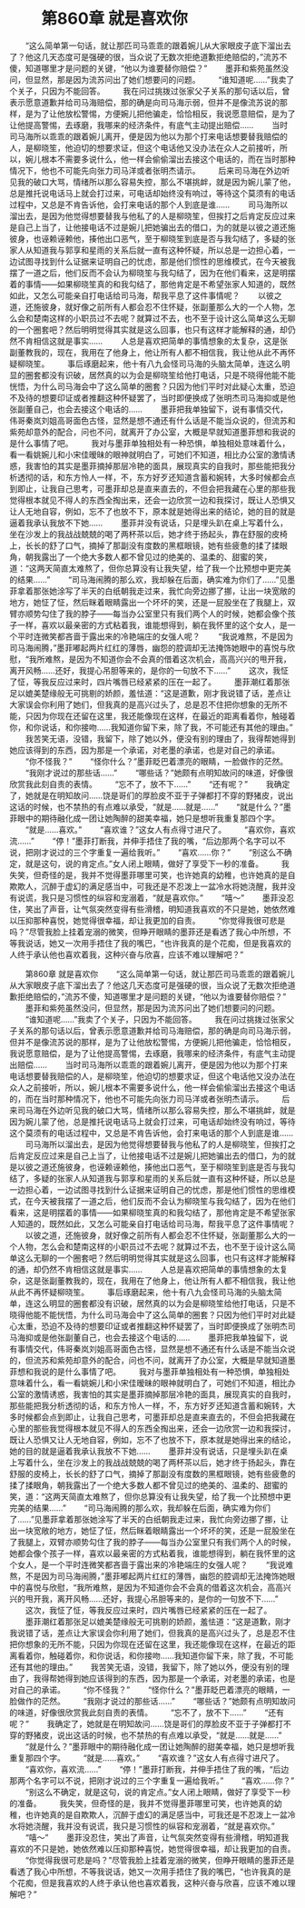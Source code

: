 # 　　第860章 就是喜欢你
　　“这么简单第一句话，就让那匹司马乖乖的跟着婉儿从大家眼皮子底下溜出去了？他这几天态度可是强硬的很，当众说了无数次拒绝道歉拒绝赔偿的，”流苏不傻，知道哪里才是问题的关键，“他以为谁要替你赔偿？”
　　墨菲和紫苑虽然没问，但显然，那是因为流苏问出了她们想要问的问题。
　　“谁知道呢……”我卖了个关子，只因为不能回答。
　　我在问过挑拨过张家父子关系的那句话以后，曾表示愿意道歉并给司马海赔偿，那的确是向司马海示弱，但并不是像流苏说的那样，是为了让他放松警惕，方便婉儿把他骗走，恰恰相反，我说愿意赔偿，是为了让他提高警惕，去琢磨，我哪来的经济条件，有底气主动提出赔偿……
　　当时司马海所以乖乖的跟着婉儿离开，便是因为他以为那个打来电话想要替我赔偿的人，是柳晓笙，他迫切的想要求证，但这个电话他又没办法在众人之前接听，所以，婉儿根本不需要多说什么，他一样会偷偷溜出去接这个电话的，而在当时那种情况下，他也不可能先向张力司马洋或者张明杰请示。
　　后来司马海在外边听见我的破口大骂，情绪所以那么容易失控，那么不堪挑衅，就是因为婉儿蒙了他，总是推托说电话马上就会打过来，可电话却始终没有响过，等待这个莫须有的电话过程中，又总是不肯告诉他，会打来电话的那个人到底是谁……
　　司马海所以溜出去，是因为他觉得想要替我与他私了的人是柳晓笙，但挨打之后肯定反应过来是自己上当了，让他接电话不过是婉儿把她骗出去的借口，为的就是以彼之道还施彼身，也诬赖诬赖他，揍他出口恶气，至于柳晓笙到底是否与我勾结了，多疑的张家人从知道我与郭享和星雨的关系后就一直有这种怀疑，所以总是一边担心着，一边试图寻找到什么证据来证明自己的忧虑，那是他们惯性的思维模式，在今天被我摆了一道之后，他们反而不会认为柳晓笙与我勾结了，因为在他们看来，这是明摆着的事情——如果柳晓笙真的和我勾结了，那他肯定是不希望张家人知道的，既然如此，又怎么可能亲自打电话给司马海，帮我平息了这件事情呢？
　　以彼之道，还施彼身，就好像之前所有人都会忍不住怀疑，张副董那么大的一个人物，怎么会和楚南这样的小职员过不去呢？就算过不去，也不至于设计这么简单这么无聊的一个圈套吧？然后明明觉得其实就是这么回事，也只有这样才能解释的通，却仍然不肯相信这就是事实……
　　人总是喜欢把简单的事情想象的太复杂，这是张副董教我的，现在，我用在了他身上，他让所有人都不相信我，我让他从此不再怀疑柳晓笙。
　　事后琢磨起来，他十有八九会怪司马海的头脑太简单，连这么明显的圈套都没有识破，居然真的以为会是柳晓笙给他打电话，只是不晓得他能不能恍悟，为什么司马海会中了这么简单的圈套？只因为他们平时对此疑心太重，恐迫不及待的想要印证或者推翻这种怀疑罢了，当时即便换成了张明杰司马海抑或是他张副董自己，也会去接这个电话的……
　　墨菲把我单独留下，说有事情交代，伟哥秦岚刘姐高哥面色古怪，显然是想不通还有什么话是不能当众说的，但流苏和紫苑却意外的配合，问也不问，就离开了办公室，大概是早就知道墨菲想和我说的是什么事情了吧。
　　我对与墨菲单独相处有一种恐惧，单独相处意味着什么，看一看姚婉儿和小宋佳暧昧的眼神就明白了，可她们不知道，相比办公室的激情诱惑，我害怕的其实是墨菲摘掉那层冷艳的面具，展现真实的自我时，那些能把我分析透彻的话，和东方怜人一样，不，东方好歹还知道含蓄和婉转，大多时候都会点到即止，让我自己思考，可墨菲却总是直来直去的，不但会把我藏在心里的那些我觉得根本就见不得人的东西全掏出来，还会一边欣赏一边和我探讨，既让人恐惧又让人无地自容，例如，忘不了也放不下，原本就是她得出来的结论，她的目的就是逼着我承认我放不下她……
　　墨菲并没有说话，只是埋头趴在桌上写着什么，坐在沙发上的我战战兢兢的喝了两杯茶以后，她才终于扬起头，靠在舒服的皮椅上，长长的舒了口气，摘掉了那副没有度数的黑框眼镜，她有些疲惫的揉了揉眼角，朝我露出了一个绝大多数人都不曾见过的绝美的、温柔的、甜蜜的笑，道：“这两天简直太难熬了，但你总算没有让我失望，给了我一个比预想中更完美的结果……”
　　“司马海闹腾的那么欢，我却躲在后面，确实难为你们了……”见墨菲拿着那张她涂写了半天的白纸朝我走过来，我忙向旁边挪了挪，让出一块宽敞的地方，她怔了怔，然后眯着眼睛露出一个坏坏的笑，还是一屁股坐在了我腿上，双臂亦顺势勾住了我的脖子——每当办公室里只有我们两个人的时候，她都会像个孩子一样，喜欢以最亲密的方式粘着我，谁能想得到，躺在我怀里的这个女人，是一个平时连微笑都吝啬于露出来的冷艳端庄的女强人呢？
　　“我说难熬，不是因为司马海闹腾，”墨菲嘟起两片红红的薄唇，幽怨的腔调却无法掩饰她眼中的喜悦与欣慰，“我所难熬，是因为不知道你会不会真的借着这次机会，高高兴兴的甩开我，离开风畅……还好，我提心吊胆等来的，是你的一句放不下……”
　　这次，我怔了怔，等我反应过来时，四片嘴唇已经紧紧的压在一起了。
　　墨菲潮红着那张足以媲美楚缘般无可挑剔的娇颜，羞怯道：“这是道歉，刚才我说错了话，差点让大家误会你利用了她们，但我真的是高兴过头了，总是忍不住把你想象的无所不能，只因为你现在还留在这里，我还能像现在这样，在最近的距离看着你，触碰着你，和你说话，和你接吻……我知道你留下来，除了我，不可能还有其他的理由。”
　　我苦笑无语，没错，我留下，除了她以外，便没有别的理由了，我得帮她得到她应该得到的东西，因为那是一个承诺，对老墨的承诺，也是对自己的承诺。
　　“你不怪我？”
　　“怪你什么？”墨菲眨巴着漂亮的眼睛，一脸做作的茫然。
　　“我刚才说过的那些话……”
　　“哪些话？”她颇有点明知故问的味道，好像很欣赏我此刻自责的表情。
　　“忘不了，放不下……”
　　“还有呢？”
　　我确定了，她就是在明知故问……饶是哥们的厚脸皮不亚于子弹都打不穿的野猪皮，说出这话的时候，也不禁热的有点难以承受，“就是……就是……”
　　“就是什么？”墨菲眼中的期待融化成一团让她陶醉的甜美幸福，她只是想听我重复那四个字。
　　“就是……喜欢。”
　　“喜欢谁？”这女人有点得寸进尺了。
　　“喜欢你，喜欢流……”
　　“停！”墨菲打断我，并伸手捂住了我的嘴，“后边那两个名字可以不说，把刚才说过的三个字重复一遍给我听。”
　　“喜欢……你？”
　　“别这么不确定，就是这句，说的肯定点。”女人闭上眼睛，做好了享受下一秒的准备。
　　我失笑，但奇怪的是，我并不觉得墨菲哪里可笑，也许她真的幼稚，也许她真的是自欺欺人，沉醉于虚幻的满足感当中，可我还是不忍泼上一盆冷水将她浇醒，我并没有说谎，我只是习惯性的纵容和宠溺着，“就是喜欢你。”
　　“嘻～”
　　墨菲没忍住，笑出了声音，让气氛突然变得有些滑稽，明知道我喜欢的不只是她，她依然难以压抑那种喜悦，她觉得很幸福，却让我更加的自责。
　　“你觉得我很可悲是吗？”尽管我脸上挂着宠溺的微笑，但睁开眼睛的墨菲还是看透了我心中所想，不等我说话，她又一次用手捂住了我的嘴巴，“也许我真的是个花痴，但是我喜欢的人终于承认他也喜欢着我，这种兴奋与欣喜，应该不难以理解吧？”

　　第860章 就是喜欢你
　　“这么简单第一句话，就让那匹司马乖乖的跟着婉儿从大家眼皮子底下溜出去了？他这几天态度可是强硬的很，当众说了无数次拒绝道歉拒绝赔偿的，”流苏不傻，知道哪里才是问题的关键，“他以为谁要替你赔偿？”
　　墨菲和紫苑虽然没问，但显然，那是因为流苏问出了她们想要问的问题。
　　“谁知道呢……”我卖了个关子，只因为不能回答。
　　我在问过挑拨过张家父子关系的那句话以后，曾表示愿意道歉并给司马海赔偿，那的确是向司马海示弱，但并不是像流苏说的那样，是为了让他放松警惕，方便婉儿把他骗走，恰恰相反，我说愿意赔偿，是为了让他提高警惕，去琢磨，我哪来的经济条件，有底气主动提出赔偿……
　　当时司马海所以乖乖的跟着婉儿离开，便是因为他以为那个打来电话想要替我赔偿的人，是柳晓笙，他迫切的想要求证，但这个电话他又没办法在众人之前接听，所以，婉儿根本不需要多说什么，他一样会偷偷溜出去接这个电话的，而在当时那种情况下，他也不可能先向张力司马洋或者张明杰请示。
　　后来司马海在外边听见我的破口大骂，情绪所以那么容易失控，那么不堪挑衅，就是因为婉儿蒙了他，总是推托说电话马上就会打过来，可电话却始终没有响过，等待这个莫须有的电话过程中，又总是不肯告诉他，会打来电话的那个人到底是谁……
　　司马海所以溜出去，是因为他觉得想要替我与他私了的人是柳晓笙，但挨打之后肯定反应过来是自己上当了，让他接电话不过是婉儿把她骗出去的借口，为的就是以彼之道还施彼身，也诬赖诬赖他，揍他出口恶气，至于柳晓笙到底是否与我勾结了，多疑的张家人从知道我与郭享和星雨的关系后就一直有这种怀疑，所以总是一边担心着，一边试图寻找到什么证据来证明自己的忧虑，那是他们惯性的思维模式，在今天被我摆了一道之后，他们反而不会认为柳晓笙与我勾结了，因为在他们看来，这是明摆着的事情——如果柳晓笙真的和我勾结了，那他肯定是不希望张家人知道的，既然如此，又怎么可能亲自打电话给司马海，帮我平息了这件事情呢？
　　以彼之道，还施彼身，就好像之前所有人都会忍不住怀疑，张副董那么大的一个人物，怎么会和楚南这样的小职员过不去呢？就算过不去，也不至于设计这么简单这么无聊的一个圈套吧？然后明明觉得其实就是这么回事，也只有这样才能解释的通，却仍然不肯相信这就是事实……
　　人总是喜欢把简单的事情想象的太复杂，这是张副董教我的，现在，我用在了他身上，他让所有人都不相信我，我让他从此不再怀疑柳晓笙。
　　事后琢磨起来，他十有八九会怪司马海的头脑太简单，连这么明显的圈套都没有识破，居然真的以为会是柳晓笙给他打电话，只是不晓得他能不能恍悟，为什么司马海会中了这么简单的圈套？只因为他们平时对此疑心太重，恐迫不及待的想要印证或者推翻这种怀疑罢了，当时即便换成了张明杰司马海抑或是他张副董自己，也会去接这个电话的……
　　墨菲把我单独留下，说有事情交代，伟哥秦岚刘姐高哥面色古怪，显然是想不通还有什么话是不能当众说的，但流苏和紫苑却意外的配合，问也不问，就离开了办公室，大概是早就知道墨菲想和我说的是什么事情了吧。
　　我对与墨菲单独相处有一种恐惧，单独相处意味着什么，看一看姚婉儿和小宋佳暧昧的眼神就明白了，可她们不知道，相比办公室的激情诱惑，我害怕的其实是墨菲摘掉那层冷艳的面具，展现真实的自我时，那些能把我分析透彻的话，和东方怜人一样，不，东方好歹还知道含蓄和婉转，大多时候都会点到即止，让我自己思考，可墨菲却总是直来直去的，不但会把我藏在心里的那些我觉得根本就见不得人的东西全掏出来，还会一边欣赏一边和我探讨，既让人恐惧又让人无地自容，例如，忘不了也放不下，原本就是她得出来的结论，她的目的就是逼着我承认我放不下她……
　　墨菲并没有说话，只是埋头趴在桌上写着什么，坐在沙发上的我战战兢兢的喝了两杯茶以后，她才终于扬起头，靠在舒服的皮椅上，长长的舒了口气，摘掉了那副没有度数的黑框眼镜，她有些疲惫的揉了揉眼角，朝我露出了一个绝大多数人都不曾见过的绝美的、温柔的、甜蜜的笑，道：“这两天简直太难熬了，但你总算没有让我失望，给了我一个比预想中更完美的结果……”
　　“司马海闹腾的那么欢，我却躲在后面，确实难为你们了……”见墨菲拿着那张她涂写了半天的白纸朝我走过来，我忙向旁边挪了挪，让出一块宽敞的地方，她怔了怔，然后眯着眼睛露出一个坏坏的笑，还是一屁股坐在了我腿上，双臂亦顺势勾住了我的脖子——每当办公室里只有我们两个人的时候，她都会像个孩子一样，喜欢以最亲密的方式粘着我，谁能想得到，躺在我怀里的这个女人，是一个平时连微笑都吝啬于露出来的冷艳端庄的女强人呢？
　　“我说难熬，不是因为司马海闹腾，”墨菲嘟起两片红红的薄唇，幽怨的腔调却无法掩饰她眼中的喜悦与欣慰，“我所难熬，是因为不知道你会不会真的借着这次机会，高高兴兴的甩开我，离开风畅……还好，我提心吊胆等来的，是你的一句放不下……”
　　这次，我怔了怔，等我反应过来时，四片嘴唇已经紧紧的压在一起了。
　　墨菲潮红着那张足以媲美楚缘般无可挑剔的娇颜，羞怯道：“这是道歉，刚才我说错了话，差点让大家误会你利用了她们，但我真的是高兴过头了，总是忍不住把你想象的无所不能，只因为你现在还留在这里，我还能像现在这样，在最近的距离看着你，触碰着你，和你说话，和你接吻……我知道你留下来，除了我，不可能还有其他的理由。”
　　我苦笑无语，没错，我留下，除了她以外，便没有别的理由了，我得帮她得到她应该得到的东西，因为那是一个承诺，对老墨的承诺，也是对自己的承诺。
　　“你不怪我？”
　　“怪你什么？”墨菲眨巴着漂亮的眼睛，一脸做作的茫然。
　　“我刚才说过的那些话……”
　　“哪些话？”她颇有点明知故问的味道，好像很欣赏我此刻自责的表情。
　　“忘不了，放不下……”
　　“还有呢？”
　　我确定了，她就是在明知故问……饶是哥们的厚脸皮不亚于子弹都打不穿的野猪皮，说出这话的时候，也不禁热的有点难以承受，“就是……就是……”
　　“就是什么？”墨菲眼中的期待融化成一团让她陶醉的甜美幸福，她只是想听我重复那四个字。
　　“就是……喜欢。”
　　“喜欢谁？”这女人有点得寸进尺了。
　　“喜欢你，喜欢流……”
　　“停！”墨菲打断我，并伸手捂住了我的嘴，“后边那两个名字可以不说，把刚才说过的三个字重复一遍给我听。”
　　“喜欢……你？”
　　“别这么不确定，就是这句，说的肯定点。”女人闭上眼睛，做好了享受下一秒的准备。
　　我失笑，但奇怪的是，我并不觉得墨菲哪里可笑，也许她真的幼稚，也许她真的是自欺欺人，沉醉于虚幻的满足感当中，可我还是不忍泼上一盆冷水将她浇醒，我并没有说谎，我只是习惯性的纵容和宠溺着，“就是喜欢你。”
　　“嘻～”
　　墨菲没忍住，笑出了声音，让气氛突然变得有些滑稽，明知道我喜欢的不只是她，她依然难以压抑那种喜悦，她觉得很幸福，却让我更加的自责。
　　“你觉得我很可悲是吗？”尽管我脸上挂着宠溺的微笑，但睁开眼睛的墨菲还是看透了我心中所想，不等我说话，她又一次用手捂住了我的嘴巴，“也许我真的是个花痴，但是我喜欢的人终于承认他也喜欢着我，这种兴奋与欣喜，应该不难以理解吧？”
